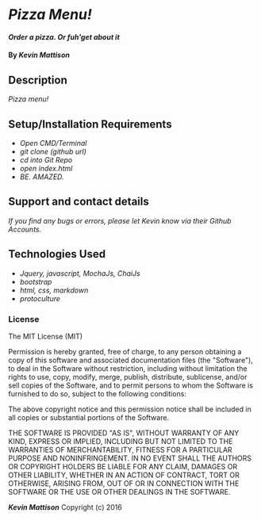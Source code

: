 
<!-- README FILE. Replace where needed -->
# _Pizza Menu!_

#### _Order a pizza. Or fuh'get about it_

#### By _**Kevin Mattison**_

## Description

_Pizza menu!_

## Setup/Installation Requirements

* _Open CMD/Terminal_
* _git clone (github url)_
* _cd into Git Repo_
* _open index.html_
* _BE. AMAZED._


## Support and contact details

_If you find any bugs or errors, please let Kevin know via their Github Accounts._

## Technologies Used

* _Jquery, javascript, MochaJs, ChaiJs_
* _bootstrap_
* _html, css, markdown_
* _protoculture_

### License

The MIT License (MIT)


Permission is hereby granted, free of charge, to any person obtaining a copy
of this software and associated documentation files (the "Software"), to deal
in the Software without restriction, including without limitation the rights
to use, copy, modify, merge, publish, distribute, sublicense, and/or sell
copies of the Software, and to permit persons to whom the Software is
furnished to do so, subject to the following conditions:

The above copyright notice and this permission notice shall be included in all
copies or substantial portions of the Software.

THE SOFTWARE IS PROVIDED "AS IS", WITHOUT WARRANTY OF ANY KIND, EXPRESS OR
IMPLIED, INCLUDING BUT NOT LIMITED TO THE WARRANTIES OF MERCHANTABILITY,
FITNESS FOR A PARTICULAR PURPOSE AND NONINFRINGEMENT. IN NO EVENT SHALL THE
AUTHORS OR COPYRIGHT HOLDERS BE LIABLE FOR ANY CLAIM, DAMAGES OR OTHER
LIABILITY, WHETHER IN AN ACTION OF CONTRACT, TORT OR OTHERWISE, ARISING FROM,
OUT OF OR IN CONNECTION WITH THE SOFTWARE OR THE USE OR OTHER DEALINGS IN THE
SOFTWARE.

**_Kevin Mattison_** Copyright (c) 2016
